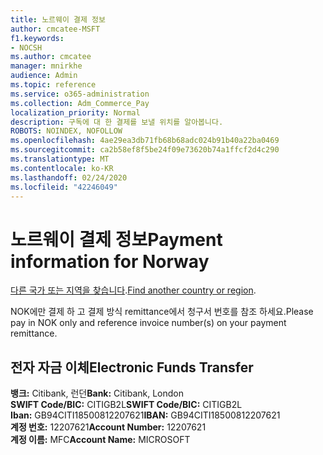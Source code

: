 ```yaml
---
title: 노르웨이 결제 정보
author: cmcatee-MSFT
f1.keywords:
- NOCSH
ms.author: cmcatee
manager: mnirkhe
audience: Admin
ms.topic: reference
ms.service: o365-administration
ms.collection: Adm_Commerce_Pay
localization_priority: Normal
description: 구독에 대 한 결제를 보낼 위치를 알아봅니다.
ROBOTS: NOINDEX, NOFOLLOW
ms.openlocfilehash: 4ae29ea3db71fb68b68adc024b91b40a22ba0469
ms.sourcegitcommit: ca2b58ef8f5be24f09e73620b74a1ffcf2d4c290
ms.translationtype: MT
ms.contentlocale: ko-KR
ms.lasthandoff: 02/24/2020
ms.locfileid: "42246049"
---
```

# <a name="payment-information-for-norway"></a><span data-ttu-id="d186a-103">노르웨이 결제 정보</span><span class="sxs-lookup"><span data-stu-id="d186a-103">Payment information for Norway</span></span>

<span data-ttu-id="d186a-104">[다른 국가 또는 지역을 찾습니다](../billing-and-payments/pay-for-your-subscription.md).</span><span class="sxs-lookup"><span data-stu-id="d186a-104">[Find another country or region](../billing-and-payments/pay-for-your-subscription.md).</span></span>

<span data-ttu-id="d186a-105">NOK에만 결제 하 고 결제 방식 remittance에서 청구서 번호를 참조 하세요.</span><span class="sxs-lookup"><span data-stu-id="d186a-105">Please pay in NOK only and reference invoice number(s) on your payment remittance.</span></span>

## <a name="electronic-funds-transfer"></a><span data-ttu-id="d186a-106">전자 자금 이체</span><span class="sxs-lookup"><span data-stu-id="d186a-106">Electronic Funds Transfer</span></span>

<span data-ttu-id="d186a-107">**뱅크:** Citibank, 런던</span><span class="sxs-lookup"><span data-stu-id="d186a-107">**Bank:** Citibank, London</span></span>  
<span data-ttu-id="d186a-108">**SWIFT Code/BIC:** CITIGB2L</span><span class="sxs-lookup"><span data-stu-id="d186a-108">**SWIFT Code/BIC:** CITIGB2L</span></span>  
<span data-ttu-id="d186a-109">**Iban:** GB94CITI18500812207621</span><span class="sxs-lookup"><span data-stu-id="d186a-109">**IBAN:** GB94CITI18500812207621</span></span>  
<span data-ttu-id="d186a-110">**계정 번호:** 12207621</span><span class="sxs-lookup"><span data-stu-id="d186a-110">**Account Number:** 12207621</span></span>  
<span data-ttu-id="d186a-111">**계정 이름:** MFC</span><span class="sxs-lookup"><span data-stu-id="d186a-111">**Account Name:** MICROSOFT</span></span>  
